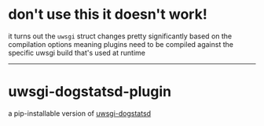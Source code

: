 # don't use this it doesn't work!

it turns out the `uwsgi` struct changes pretty significantly based on the
compilation options meaning plugins need to be compiled against the specific
uwsgi build that's used at runtime

___

uwsgi-dogstatsd-plugin
======================

a pip-installable version of [uwsgi-dogstatsd]

[uwsgi-dogstatsd]: https://github.com/DataDog/uwsgi-dogstatsd

